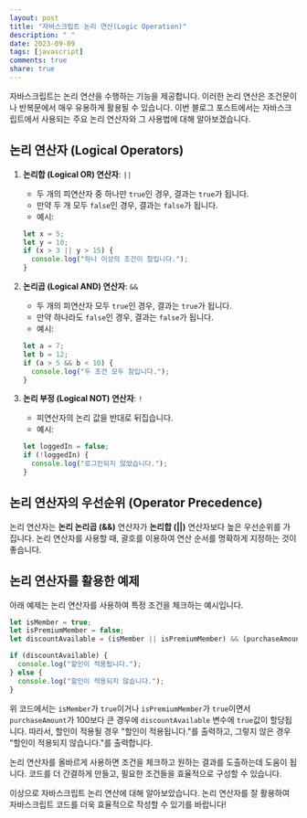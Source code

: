 ```yaml
---
layout: post
title: "자바스크립트 논리 연산(Logic Operation)"
description: " "
date: 2023-09-09
tags: [javascript]
comments: true
share: true
---
```


자바스크립트는 논리 연산을 수행하는 기능을 제공합니다. 이러한 논리 연산은 조건문이나 반복문에서 매우 유용하게 활용될 수 있습니다. 이번 블로그 포스트에서는 자바스크립트에서 사용되는 주요 논리 연산자와 그 사용법에 대해 알아보겠습니다.

## 논리 연산자 (Logical Operators)

1. **논리합 (Logical OR) 연산자**: `||`
   - 두 개의 피연산자 중 하나만 `true`인 경우, 결과는 `true`가 됩니다.
   - 만약 두 개 모두 `false`인 경우, 결과는 `false`가 됩니다.
   - 예시:
   ```javascript
   let x = 5;
   let y = 10;
   if (x > 3 || y > 15) {
     console.log("하나 이상의 조건이 참입니다.");
   }
   ```

2. **논리곱 (Logical AND) 연산자**: `&&`
   - 두 개의 피연산자 모두 `true`인 경우, 결과는 `true`가 됩니다.
   - 만약 하나라도 `false`인 경우, 결과는 `false`가 됩니다.
   - 예시:
   ```javascript
   let a = 7;
   let b = 12;
   if (a > 5 && b < 10) {
     console.log("두 조건 모두 참입니다.");
   }
   ```

3. **논리 부정 (Logical NOT) 연산자**: `!`
   - 피연산자의 논리 값을 반대로 뒤집습니다.
   - 예시:
   ```javascript
   let loggedIn = false;
   if (!loggedIn) {
     console.log("로그인되지 않았습니다.");
   }
   ```

## 논리 연산자의 우선순위 (Operator Precedence)

논리 연산자는 **논리 논리곱 (&&)** 연산자가 **논리합 (||)** 연산자보다 높은 우선순위를 가집니다. 논리 연산자를 사용할 때, 괄호를 이용하여 연산 순서를 명확하게 지정하는 것이 좋습니다.

## 논리 연산자를 활용한 예제

아래 예제는 논리 연산자를 사용하여 특정 조건을 체크하는 예시입니다.

```javascript
let isMember = true;
let isPremiumMember = false;
let discountAvailable = (isMember || isPremiumMember) && (purchaseAmount > 100);

if (discountAvailable) {
  console.log("할인이 적용됩니다.");
} else {
  console.log("할인이 적용되지 않습니다.");
}
```

위 코드에서는 `isMember`가 `true`이거나 `isPremiumMember`가 `true`이면서 `purchaseAmount`가 100보다 큰 경우에 `discountAvailable` 변수에 `true`값이 할당됩니다. 따라서, 할인이 적용될 경우 "할인이 적용됩니다."를 출력하고, 그렇지 않은 경우 "할인이 적용되지 않습니다."를 출력합니다.

논리 연산자를 올바르게 사용하면 조건을 체크하고 원하는 결과를 도출하는데 도움이 됩니다. 코드를 더 간결하게 만들고, 필요한 조건들을 효율적으로 구성할 수 있습니다.

이상으로 자바스크립트 논리 연산에 대해 알아보았습니다. 논리 연산자를 잘 활용하여 자바스크립트 코드를 더욱 효율적으로 작성할 수 있기를 바랍니다!